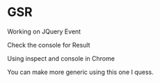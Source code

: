 # GSR
Working on JQuery Event 

Check the console for Result 

Using inspect and console in Chrome

You can make more generic using this one I quess.

